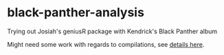 # black-panther-analysis
Trying out Josiah's geniusR package with Kendrick's Black Panther album

Might need some work with regards to compilations, see [details here](black-panther-analysis.md).